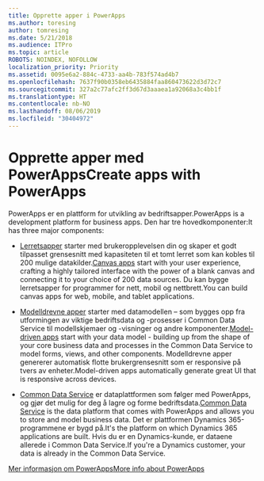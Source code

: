 ```yaml
---
title: Opprette apper i PowerApps
ms.author: toresing
author: tomresing
ms.date: 5/21/2018
ms.audience: ITPro
ms.topic: article
ROBOTS: NOINDEX, NOFOLLOW
localization_priority: Priority
ms.assetid: 0095e6a2-884c-4733-aa4b-783f574ad4b7
ms.openlocfilehash: 7637f90b0358eb6435884faa860473622d3d72c7
ms.sourcegitcommit: 327a2c77afc2ff3d67d3aaaea1a92068a3c4bb1f
ms.translationtype: HT
ms.contentlocale: nb-NO
ms.lasthandoff: 08/06/2019
ms.locfileid: "30404972"
---
```

# <a name="create-apps-with-powerapps"></a><span data-ttu-id="65702-102">Opprette apper med PowerApps</span><span class="sxs-lookup"><span data-stu-id="65702-102">Create apps with PowerApps</span></span>

<span data-ttu-id="65702-103">PowerApps er en plattform for utvikling av bedriftsapper.</span><span class="sxs-lookup"><span data-stu-id="65702-103">PowerApps is a development platform for business apps.</span></span> <span data-ttu-id="65702-104">Den har tre hovedkomponenter:</span><span class="sxs-lookup"><span data-stu-id="65702-104">It has three major components:</span></span> 
  
- <span data-ttu-id="65702-105">[Lerretsapper](https://go.microsoft.com/fwlink/?linkid=874495) starter med brukeropplevelsen din og skaper et godt tilpasset grensesnitt med kapasiteten til et tomt lerret som kan kobles til 200 mulige datakilder.</span><span class="sxs-lookup"><span data-stu-id="65702-105">[Canvas apps](https://go.microsoft.com/fwlink/?linkid=874495) start with your user experience, crafting a highly tailored interface with the power of a blank canvas and connecting it to your choice of 200 data sources.</span></span> <span data-ttu-id="65702-106">Du kan bygge lerretsapper for programmer for nett, mobil og nettbrett.</span><span class="sxs-lookup"><span data-stu-id="65702-106">You can build canvas apps for web, mobile, and tablet applications.</span></span> 
    
- <span data-ttu-id="65702-107">[Modelldrevne apper](https://go.microsoft.com/fwlink/?linkid=874496) starter med datamodellen – som bygges opp fra utformingen av viktige bedriftsdata og -prosesser i Common Data Service til modellskjemaer og -visninger og andre komponenter.</span><span class="sxs-lookup"><span data-stu-id="65702-107">[Model-driven apps](https://go.microsoft.com/fwlink/?linkid=874496) start with your data model - building up from the shape of your core business data and processes in the Common Data Service to model forms, views, and other components.</span></span> <span data-ttu-id="65702-108">Modelldrevne apper genererer automatisk flotte brukergrensesnitt som er responsive på tvers av enheter.</span><span class="sxs-lookup"><span data-stu-id="65702-108">Model-driven apps automatically generate great UI that is responsive across devices.</span></span> 
    
- <span data-ttu-id="65702-109">[Common Data Service](https://go.microsoft.com/fwlink/?linkid=874497) er dataplattformen som følger med PowerApps, og gjør det mulig for deg å lagre og forme bedriftsdata.</span><span class="sxs-lookup"><span data-stu-id="65702-109">[Common Data Service](https://go.microsoft.com/fwlink/?linkid=874497) is the data platform that comes with PowerApps and allows you to store and model business data.</span></span> <span data-ttu-id="65702-110">Det er plattformen Dynamics 365-programmene er bygd på.</span><span class="sxs-lookup"><span data-stu-id="65702-110">It's the platform on which Dynamics 365 applications are built.</span></span> <span data-ttu-id="65702-111">Hvis du er en Dynamics-kunde, er dataene allerede i Common Data Service.</span><span class="sxs-lookup"><span data-stu-id="65702-111">If you're a Dynamics customer, your data is already in the Common Data Service.</span></span> 
    
[<span data-ttu-id="65702-112">Mer informasjon om PowerApps</span><span class="sxs-lookup"><span data-stu-id="65702-112">More info about PowerApps</span></span>](https://go.microsoft.com/fwlink/?linkid=874498)
  

